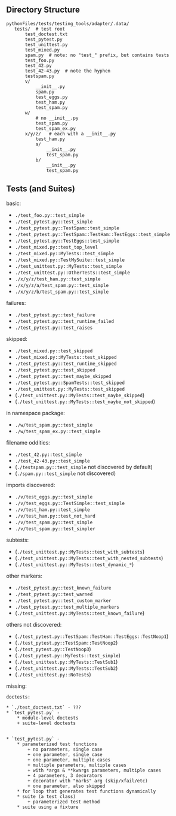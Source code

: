 
## Directory Structure

```
pythonFiles/tests/testing_tools/adapter/.data/
   tests/  # test root
       test_doctest.txt
       test_pytest.py
       test_unittest.py
       test_mixed.py
       spam.py  # note: no "test_" prefix, but contains tests
       test_foo.py
       test_42.py
       test_42-43.py  # note the hyphen
       testspam.py
       v/
           __init__.py
           spam.py
           test_eggs.py
           test_ham.py
           test_spam.py
       w/
           # no __init__.py
           test_spam.py
           test_spam_ex.py
       x/y/z/   # each with a __init__.py
           test_ham.py
           a/
               __init__.py
               test_spam.py
           b/
               __init__.py
               test_spam.py
```

## Tests (and Suites)

basic:

* `./test_foo.py::test_simple`
* `./test_pytest.py::test_simple`
* `./test_pytest.py::TestSpam::test_simple`
* `./test_pytest.py::TestSpam::TestHam::TestEggs::test_simple`
* `./test_pytest.py::TestEggs::test_simple`
* `./test_mixed.py::test_top_level`
* `./test_mixed.py::MyTests::test_simple`
* `./test_mixed.py::TestMySuite::test_simple`
* `./test_unittest.py::MyTests::test_simple`
* `./test_unittest.py::OtherTests::test_simple`
* `./x/y/z/test_ham.py::test_simple`
* `./x/y/z/a/test_spam.py::test_simple`
* `./x/y/z/b/test_spam.py::test_simple`

failures:

* `./test_pytest.py::test_failure`
* `./test_pytest.py::test_runtime_failed`
* `./test_pytest.py::test_raises`

skipped:

* `./test_mixed.py::test_skipped`
* `./test_mixed.py::MyTests::test_skipped`
* `./test_pytest.py::test_runtime_skipped`
* `./test_pytest.py::test_skipped`
* `./test_pytest.py::test_maybe_skipped`
* `./test_pytest.py::SpamTests::test_skipped`
* `./test_unittest.py::MyTests::test_skipped`
* (`./test_unittest.py::MyTests::test_maybe_skipped`)
* (`./test_unittest.py::MyTests::test_maybe_not_skipped`)

in namespace package:

* `./w/test_spam.py::test_simple`
* `./w/test_spam_ex.py::test_simple`

filename oddities:

* `./test_42.py::test_simple`
* `./test_42-43.py::test_simple`
* (`./testspam.py::test_simple` not discovered by default)
* (`./spam.py::test_simple` not discovered)

imports discovered:

* `./v/test_eggs.py::test_simple`
* `./v/test_eggs.py::TestSimple::test_simple`
* `./v/test_ham.py::test_simple`
* `./v/test_ham.py::test_not_hard`
* `./v/test_spam.py::test_simple`
* `./v/test_spam.py::test_simpler`

subtests:

* (`./test_unittest.py::MyTests::test_with_subtests`)
* (`./test_unittest.py::MyTests::test_with_nested_subtests`)
* (`./test_unittest.py::MyTests::test_dynamic_*`)

other markers:

* `./test_pytest.py::test_known_failure`
* `./test_pytest.py::test_warned`
* `./test_pytest.py::test_custom_marker`
* `./test_pytest.py::test_multiple_markers`
* (`./test_unittest.py::MyTests::test_known_failure`)

others not discovered:

* (`./test_pytest.py::TestSpam::TestHam::TestEggs::TestNoop1`)
* (`./test_pytest.py::TestSpam::TestNoop2`)
* (`./test_pytest.py::TestNoop3`)
* (`./test_pytest.py::MyTests::test_simple`)
* (`./test_unittest.py::MyTests::TestSub1`)
* (`./test_unittest.py::MyTests::TestSub2`)
* (`./test_unittest.py::NoTests`)

missing:

```
doctests:

* `./test_doctest.txt` - ???
* `test_pytest.py` - 
    * module-level doctests
    + suite-level doctests


* `test_pytest.py` - 
    * parameterized test functions
        + no parameters, single case
        + one parameter, single case
        + one parameter, multiple cases
        + multiple parameters, multiple cases
        + with *args & **kwargs parameters, multiple cases
        + 4 parameters, 3 decorators
        + decorator with "marks" arg (skip/xfail/etc)
        + one parameter, also skipped
    * for loop that generates test functions dynamically
    * suite (a test class)
        + parameterized test method
    * suite using a fixture
```

